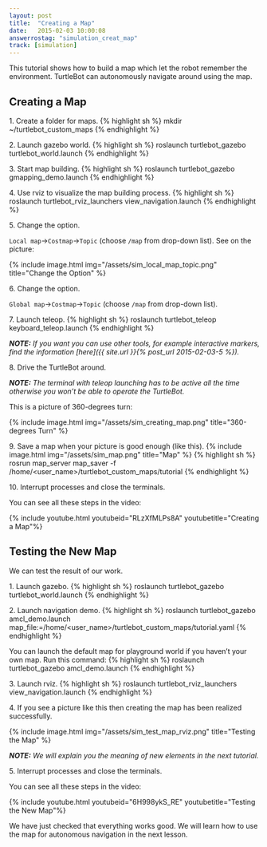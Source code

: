 ```yaml
---
layout: post
title:  "Creating a Map"
date:   2015-02-03 10:00:08
answerrostag: "simulation_creat_map"
track: [simulation]
---
```


This tutorial shows how to build a map which let the robot remember the
environment. TurtleBot can autonomously navigate around using the map.

## Creating a Map

1\. Create a folder for maps.
{% highlight sh %}
mkdir ~/turtlebot_custom_maps
{% endhighlight %}

2\. Launch gazebo world.
{% highlight sh %}
roslaunch turtlebot_gazebo turtlebot_world.launch
{% endhighlight %}

3\. Start map building.
{% highlight sh %}
roslaunch turtlebot_gazebo gmapping_demo.launch
{% endhighlight %}

4\. Use rviz to visualize the map building process.
{% highlight sh %}
roslaunch turtlebot_rviz_launchers view_navigation.launch
{% endhighlight %}

5\. Change the option.

`Local map`->`Costmap`->`Topic` (choose `/map` from drop-down list). See on the
picture:

{% include image.html img="/assets/sim_local_map_topic.png" title="Change the Option" %}

6\. Change the option.

`Global map`->`Costmap`->`Topic` (choose `/map` from drop-down list).

7\. Launch teleop.
{% highlight sh %}
roslaunch turtlebot_teleop keyboard_teleop.launch
{% endhighlight %}

***NOTE:*** *If you want you can use other tools, for example interactive
markers, find the information [here]({{ site.url }}{% post_url 2015-02-03-5 %}).*

8\. Drive the TurtleBot around.

***NOTE:*** *The terminal with teleop launching has to be active all the time
otherwise you won’t be able to operate the TurtleBot.*

This is a picture of 360-degrees turn:

{% include image.html img="/assets/sim_creating_map.png" title="360-degrees Turn" %}

9\. Save a map when your picture is good enough (like this).
{% include image.html img="/assets/sim_map.png" title="Map" %}
{% highlight sh %}
rosrun map_server map_saver -f /home/<user_name>/turtlebot_custom_maps/tutorial
{% endhighlight %}

10\. Interrupt processes and close the terminals.

You can see all these steps in the video:

{% include youtube.html youtubeid="RLzXfMLPs8A" youtubetitle="Creating a Map"%}

## Testing the New Map

We can test the result of our work.

1\. Launch gazebo.
{% highlight sh %}
roslaunch turtlebot_gazebo turtlebot_world.launch
{% endhighlight %}

2\. Launch navigation demo.
{% highlight sh %}
roslaunch turtlebot_gazebo amcl_demo.launch map_file:=/home/<user_name>/turtlebot_custom_maps/tutorial.yaml
{% endhighlight %}

You can launch the default map for playground world if you haven’t your own map.
Run this command:
{% highlight sh %}
roslaunch turtlebot_gazebo amcl_demo.launch
{% endhighlight %}

3\. Launch rviz.
{% highlight sh %}
roslaunch turtlebot_rviz_launchers view_navigation.launch
{% endhighlight %}

4\. If you see a picture like this then creating the map has been realized
successfully.

{% include image.html img="/assets/sim_test_map_rviz.png" title="Testing the Map" %}

***NOTE:*** *We will explain you the meaning of new elements in the next tutorial.*

5\. Interrupt processes and close the terminals.

You can see all these steps in the video:

{% include youtube.html youtubeid="6H998ykS_RE" youtubetitle="Testing the New Map"%}

We have just checked that everything works good. We will learn how to use the
map for autonomous navigation in the next lesson.
